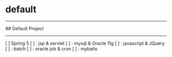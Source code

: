 # default
<hr/>
## Default Project
<hr/>
[ ] Spring 5   
[ ] : jsp & servlet   
[ ] : mysql & Oracle 11g   
[ ] : javascript & JQuery   
[ ] : batch    
[ ] : oracle job & cron     
[ ] : mybatis   

